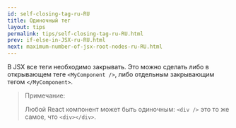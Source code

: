 ```yaml
---
id: self-closing-tag-ru-RU
title: Одиночный тег
layout: tips
permalink: tips/self-closing-tag-ru-RU.html
prev: if-else-in-JSX-ru-RU.html
next: maximum-number-of-jsx-root-nodes-ru-RU.html
---
```


В JSX все теги необходимо закрывать. Это можно сделать либо в открывающем теге `<MyComponent />`, либо отдельным закрывающим тегом `</MyComponent>`.

> Примечание:
>
> Любой React компонент может быть одиночным: `<div />` это то же самое, что `<div></div>`.
